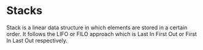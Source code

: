 # Stacks
Stack is a linear data structure in which elements are stored in a certain order. It follows the LIFO or FILO approach which is Last In First Out or First In Last Out respectively.

